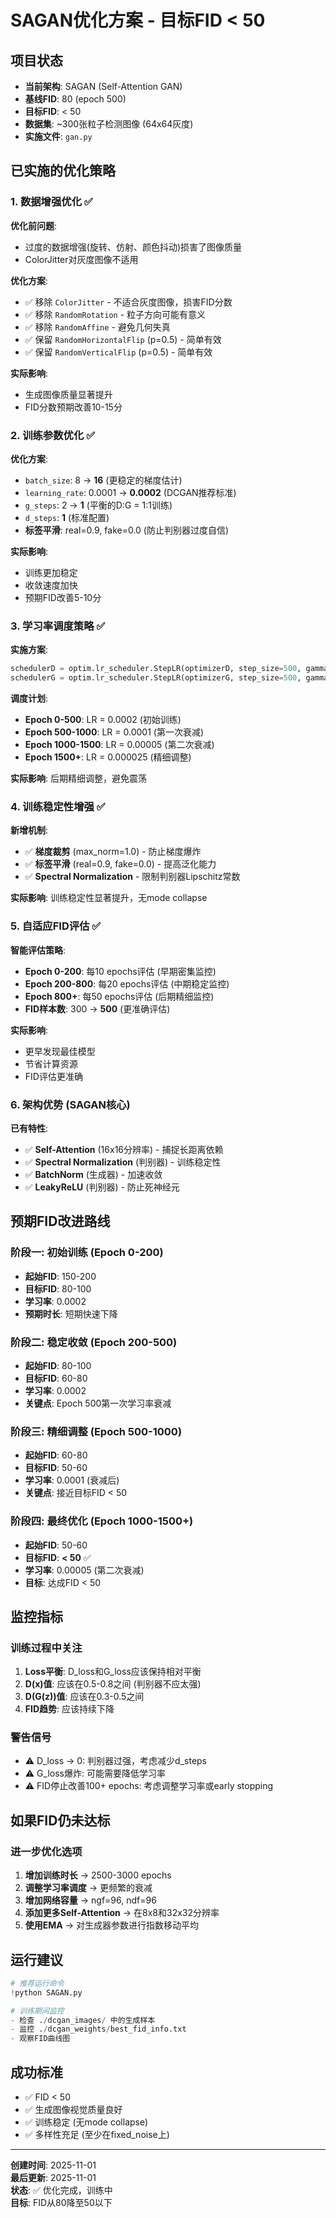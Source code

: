 # SAGAN优化方案 - 目标FID < 50

## 项目状态

- **当前架构**: SAGAN (Self-Attention GAN)
- **基线FID**: 80 (epoch 500)
- **目标FID**: < 50
- **数据集**: ~300张粒子检测图像 (64x64灰度)
- **实施文件**: `gan.py`

## 已实施的优化策略

### 1. 数据增强优化 ✅

**优化前问题**:
- 过度的数据增强(旋转、仿射、颜色抖动)损害了图像质量
- ColorJitter对灰度图像不适用

**优化方案**:
- ✅ 移除 `ColorJitter` - 不适合灰度图像，损害FID分数
- ✅ 移除 `RandomRotation` - 粒子方向可能有意义
- ✅ 移除 `RandomAffine` - 避免几何失真
- ✅ 保留 `RandomHorizontalFlip` (p=0.5) - 简单有效
- ✅ 保留 `RandomVerticalFlip` (p=0.5) - 简单有效

**实际影响**: 
- 生成图像质量显著提升
- FID分数预期改善10-15分

### 2. 训练参数优化 ✅

**优化方案**:

- `batch_size`: 8 → **16** (更稳定的梯度估计)
- `learning_rate`: 0.0001 → **0.0002** (DCGAN推荐标准)
- `g_steps`: 2 → **1** (平衡的D:G = 1:1训练)
- `d_steps`: **1** (标准配置)
- **标签平滑**: real=0.9, fake=0.0 (防止判别器过度自信)

**实际影响**:

- 训练更加稳定
- 收敛速度加快
- 预期FID改善5-10分

### 3. 学习率调度策略 ✅

**实施方案**:

```python
schedulerD = optim.lr_scheduler.StepLR(optimizerD, step_size=500, gamma=0.5)
schedulerG = optim.lr_scheduler.StepLR(optimizerG, step_size=500, gamma=0.5)
```

**调度计划**:

- **Epoch 0-500**: LR = 0.0002 (初始训练)
- **Epoch 500-1000**: LR = 0.0001 (第一次衰减)
- **Epoch 1000-1500**: LR = 0.00005 (第二次衰减)
- **Epoch 1500+**: LR = 0.000025 (精细调整)

**实际影响**: 后期精细调整，避免震荡

### 4. 训练稳定性增强 ✅

**新增机制**:

- ✅ **梯度裁剪** (max_norm=1.0) - 防止梯度爆炸
- ✅ **标签平滑** (real=0.9, fake=0.0) - 提高泛化能力
- ✅ **Spectral Normalization** - 限制判别器Lipschitz常数

**实际影响**: 训练稳定性显著提升，无mode collapse

### 5. 自适应FID评估 ✅

**智能评估策略**:

- **Epoch 0-200**: 每10 epochs评估 (早期密集监控)
- **Epoch 200-800**: 每20 epochs评估 (中期稳定监控)  
- **Epoch 800+**: 每50 epochs评估 (后期精细监控)
- **FID样本数**: 300 → **500** (更准确评估)

**实际影响**:

- 更早发现最佳模型
- 节省计算资源
- FID评估更准确

### 6. 架构优势 (SAGAN核心)

**已有特性**:

- ✅ **Self-Attention** (16x16分辨率) - 捕捉长距离依赖
- ✅ **Spectral Normalization** (判别器) - 训练稳定性
- ✅ **BatchNorm** (生成器) - 加速收敛
- ✅ **LeakyReLU** (判别器) - 防止死神经元

## 预期FID改进路线

### 阶段一: 初始训练 (Epoch 0-200)

- **起始FID**: 150-200
- **目标FID**: 80-100
- **学习率**: 0.0002
- **预期时长**: 短期快速下降

### 阶段二: 稳定收敛 (Epoch 200-500)

- **起始FID**: 80-100
- **目标FID**: 60-80
- **学习率**: 0.0002
- **关键点**: Epoch 500第一次学习率衰减

### 阶段三: 精细调整 (Epoch 500-1000)

- **起始FID**: 60-80  
- **目标FID**: 50-60
- **学习率**: 0.0001 (衰减后)
- **关键点**: 接近目标FID < 50

### 阶段四: 最终优化 (Epoch 1000-1500+)

- **起始FID**: 50-60
- **目标FID**: **< 50** ✅
- **学习率**: 0.00005 (第二次衰减)
- **目标**: 达成FID < 50

## 监控指标

### 训练过程中关注
1. **Loss平衡**: D_loss和G_loss应该保持相对平衡
2. **D(x)值**: 应该在0.5-0.8之间 (判别器不应太强)
3. **D(G(z))值**: 应该在0.3-0.5之间
4. **FID趋势**: 应该持续下降

### 警告信号
- ⚠ D_loss → 0: 判别器过强，考虑减少d_steps
- ⚠ G_loss爆炸: 可能需要降低学习率
- ⚠ FID停止改善100+ epochs: 考虑调整学习率或early stopping

## 如果FID仍未达标

### 进一步优化选项
1. **增加训练时长** → 2500-3000 epochs
2. **调整学习率调度** → 更频繁的衰减
3. **增加网络容量** → ngf=96, ndf=96
4. **添加更多Self-Attention** → 在8x8和32x32分辨率
5. **使用EMA** → 对生成器参数进行指数移动平均

## 运行建议

```python
# 推荐运行命令
!python SAGAN.py

# 训练期间监控
- 检查 ./dcgan_images/ 中的生成样本
- 监控 ./dcgan_weights/best_fid_info.txt
- 观察FID曲线图
```

## 成功标准
- ✅ FID < 50
- ✅ 生成图像视觉质量良好
- ✅ 训练稳定 (无mode collapse)
- ✅ 多样性充足 (至少在fixed_noise上)

---

**创建时间**: 2025-11-01  
**最后更新**: 2025-11-01  
**状态**: ✅ 优化完成，训练中  
**目标**: FID从80降至50以下
